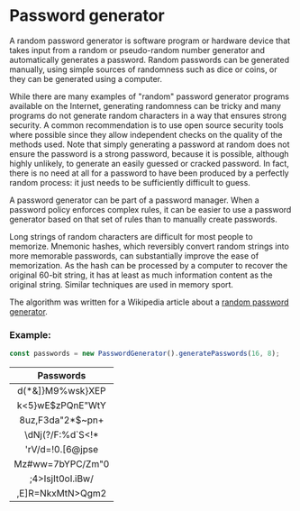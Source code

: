 # Password generator

A random password generator is software program or hardware device that takes input from a random or pseudo-random
number generator and automatically generates a password. Random passwords can be generated manually, using simple
sources of randomness such as dice or coins, or they can be generated using a computer.

While there are many examples of "random" password generator programs available on the Internet, generating randomness
can be tricky and many programs do not generate random characters in a way that ensures strong security. A common
recommendation is to use open source security tools where possible since they allow independent checks on the quality of
the methods used. Note that simply generating a password at random does not ensure the password is a strong password,
because it is possible, although highly unlikely, to generate an easily guessed or cracked password. In fact, there is
no need at all for a password to have been produced by a perfectly random process: it just needs to be sufficiently
difficult to guess.

A password generator can be part of a password manager. When a password policy enforces complex rules, it can be easier
to use a password generator based on that set of rules than to manually create passwords.

Long strings of random characters are difficult for most people to memorize. Mnemonic hashes, which reversibly convert
random strings into more memorable passwords, can substantially improve the ease of memorization. As the hash can be
processed by a computer to recover the original 60-bit string, it has at least as much information content as the
original string. Similar techniques are used in memory sport.

The algorithm was written for a Wikipedia article about
a [random password generator](https://en.wikipedia.org/wiki/Random_password_generator).

### Example:

```ts
const passwords = new PasswordGenerator().generatePasswords(16, 8);
```

|     Passwords     |
| :---------------: |
| d(\*&]}M9%wsk}XEP |
| k<5}wE$zPQnE"WtY  |
| 8uz,F3da"2\*$~pn+ |
| \dNj(?/F:%d`S<!\* |
| 'rV/d=!0.[6@jpse  |
| Mz#ww=7bYPC/Zm"0  |
| ;4>IsjIt0oI.iBw/  |
| ,E]R=NkxMtN>Qgm2  |
